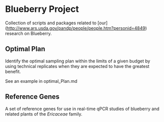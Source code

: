 # Blueberry Project

Collection of scripts and packages related to [our] (http://www.ars.usda.gov/pandp/people/people.htm?personid=4849) research on Blueberry.

## Optimal Plan  
Identify the optimal sampling plan within the limits of a given budget by using technical replicates when they are expected to have the greatest benefit. 

See an example in optimal_Plan.md

## Reference Genes  
A set of reference genes for use in real-time qPCR studies of blueberry and related plants of the *Ericaceae* family.

